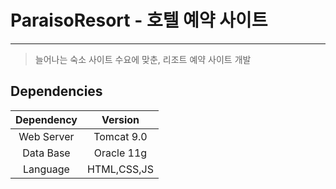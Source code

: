 # ParaisoResort - 호텔 예약 사이트
---
> 늘어나는 숙소 사이트 수요에 맞춘, 리조트 예약 사이트 개발

## Dependencies
|Dependency|Version|
|:--:|:--:|
|Web Server|Tomcat 9.0|
|Data Base|Oracle 11g|
|Language|HTML,CSS,JS|
